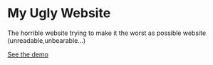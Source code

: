 # My Ugly Website
The horrible website trying to make it the worst as possible website (unreadable,unbearable...)

[See the demo]("https://ugly-website-bc-gp.web.app")